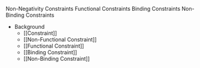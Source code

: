 Non-Negativity Constraints
Functional Constraints
Binding Constraints
Non-Binding Constraints

* Background
	* [[Constraint]]
	* [[Non-Functional Constraint]]
	* [[Functional Constraint]]
	* [[Binding Constraint]]
	* [[Non-Binding Constraint]]
